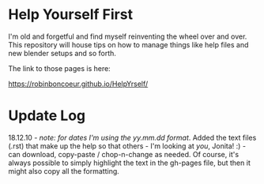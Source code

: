 # Help Yourself First

I'm old and forgetful and find myself reinventing the wheel over and over. This repository will house tips on how to manage things like help files and new blender setups and so forth.

The link to those pages is here:

https://robinboncoeur.github.io/HelpYrself/


# Update Log

18.12.10 - *note: for dates I'm using the yy.mm.dd format*. Added the text files (.rst) that make up the help so that others - I'm looking at *you*, Jonita! :) - can download, copy-paste / chop-n-change as needed. Of course, it's always possible to simply highlight the text in the gh-pages file, but then it might also copy all the formatting.
